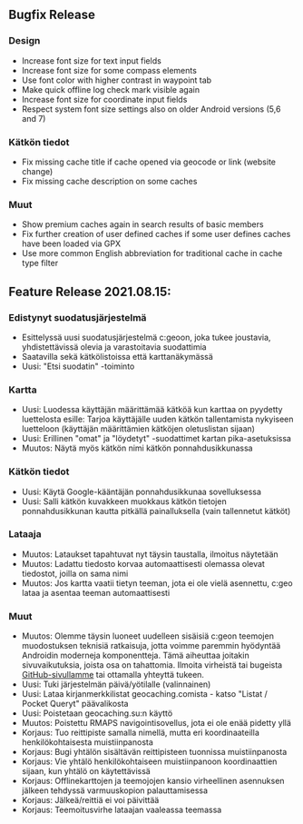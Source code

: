 ## Bugfix Release

### Design
- Increase font size for text input fields
- Increase font size for some compass elements
- Use font color with higher contrast in waypoint tab
- Make quick offline log check mark visible again
- Increase font size for coordinate input fields
- Respect system font size settings also on older Android versions (5,6 and 7)

### Kätkön tiedot
- Fix missing cache title if cache opened via geocode or link (website change)
- Fix missing cache description on some caches

### Muut
- Show premium caches again in search results of basic members
- Fix further creation of user defined caches if some user defines caches have been loaded via GPX
- Use more common English abbreviation for traditional cache in cache type filter

## Feature Release 2021.08.15:

### Edistynyt suodatusjärjestelmä
- Esittelyssä uusi suodatusjärjestelmä c:geoon, joka tukee joustavia, yhdistettävissä olevia ja varastoitavia suodattimia
- Saatavilla sekä kätkölistoissa että karttanäkymässä
- Uusi: "Etsi suodatin" -toiminto

### Kartta
- Uusi: Luodessa käyttäjän määrittämää kätköä kun karttaa on pyydetty luettelosta esille: Tarjoa käyttäjälle uuden kätkön tallentamista nykyiseen luetteloon (käyttäjän määrittämien kätköjen oletuslistan sijaan)
- Uusi: Erillinen "omat" ja "löydetyt" -suodattimet kartan pika-asetuksissa
- Muutos: Näytä myös kätkön nimi kätkön ponnahdusikkunassa

### Kätkön tiedot
- Uusi: Käytä Google-kääntäjän ponnahdusikkunaa sovelluksessa
- Uusi: Salli kätkön kuvakkeen muokkaus kätkön tietojen ponnahdusikkunan kautta pitkällä painalluksella (vain tallennetut kätköt)

### Lataaja
- Muutos: Lataukset tapahtuvat nyt täysin taustalla, ilmoitus näytetään
- Muutos: Ladattu tiedosto korvaa automaattisesti olemassa olevat tiedostot, joilla on sama nimi
- Muutos: Jos kartta vaatii tietyn teeman, jota ei ole vielä asennettu, c:geo lataa ja asentaa teeman automaattisesti

### Muut
- Muutos: Olemme täysin luoneet uudelleen sisäisiä c:geon teemojen muodostuksen teknisiä ratkaisuja, jotta voimme paremmin hyödyntää Androidin moderneja komponentteja. Tämä aiheuttaa joitakin sivuvaikutuksia, joista osa on tahattomia. Ilmoita virheistä tai bugeista [GitHub-sivullamme](https://www.github.com/cgeo/cgeo/issues) tai ottamalla yhteyttä tukeen.
- Uusi: Tuki järjestelmän päivä/yötilalle (valinnainen)
- Uusi: Lataa kirjanmerkkilistat geocaching.comista - katso "Listat / Pocket Queryt" päävalikosta
- Uusi: Poistetaan geocaching.su:n käyttö
- Muutos: Poistettu RMAPS navigointisovellus, jota ei ole enää pidetty yllä
- Korjaus: Tuo reittipiste samalla nimellä, mutta eri koordinaateilla henkilökohtaisesta muistiinpanosta
- Korjaus: Bugi yhtälön sisältävän reittipisteen tuonnissa muistiinpanosta
- Korjaus: Vie yhtälö henkilökohtaiseen muistiinpanoon koordinaattien sijaan, kun yhtälö on käytettävissä
- Korjaus: Offlinekarttojen ja teemojojen kansio virheellinen asennuksen jälkeen tehdyssä varmuuskopion palauttamisessa
- Korjaus: Jälkeä/reittiä ei voi päivittää
- Korjaus: Teemoitusvirhe lataajan vaaleassa teemassa

